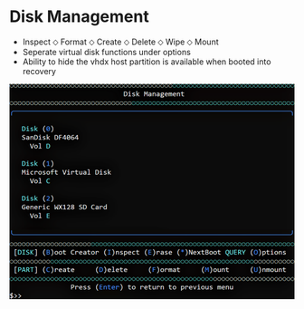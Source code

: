 # Disk Management
- Inspect ⬦ Format ⬦ Create ⬦ Delete ⬦ Wipe ⬦ Mount
- Seperate virtual disk functions under options
- Ability to hide the vhdx host partition is available when booted into recovery

![Alt text](https://raw.githubusercontent.com/joshuacline/documentation/main/windick/png/diskmanagement.png "diskmanagement")
